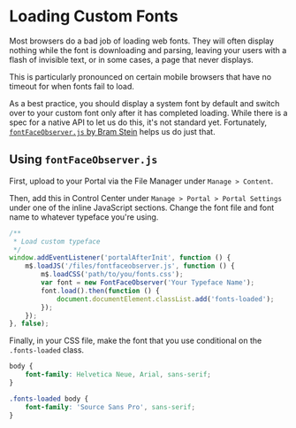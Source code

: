# Loading Custom Fonts

Most browsers do a bad job of loading web fonts. They will often display nothing while the font is downloading and parsing, leaving your users with a flash of invisible text, or in some cases, a page that never displays.

This is particularly pronounced on certain mobile browsers that have no timeout for when fonts fail to load.

As a best practice, you should display a system font by default and switch over to your custom font only after it has completed loading. While there is a spec for a native API to let us do this, it's not standard yet. Fortunately, [`fontFaceObserver.js` by Bram Stein](https://github.com/bramstein/fontfaceobserver) helps us do just that.

## Using `fontFaceObserver.js`

First, upload to your Portal via the File Manager under `Manage > Content`.

Then, add this in Control Center under `Manage > Portal > Portal Settings` under one of the inline JavaScript sections. Change the font file and font name to whatever typeface you're using.

```js
/**
 * Load custom typeface
 */
window.addEventListener('portalAfterInit', function () {
	m$.loadJS('/files/fontfaceobserver.js', function () {
		m$.loadCSS('path/to/you/fonts.css');
		var font = new FontFaceObserver('Your Typeface Name');
		font.load().then(function () {
			document.documentElement.classList.add('fonts-loaded');
		});
	});
}, false);
```

Finally, in your CSS file, make the font that you use conditional on the `.fonts-loaded` class.

```css
body {
    font-family: Helvetica Neue, Arial, sans-serif;
}

.fonts-loaded body {
    font-family: 'Source Sans Pro', sans-serif;
}
```